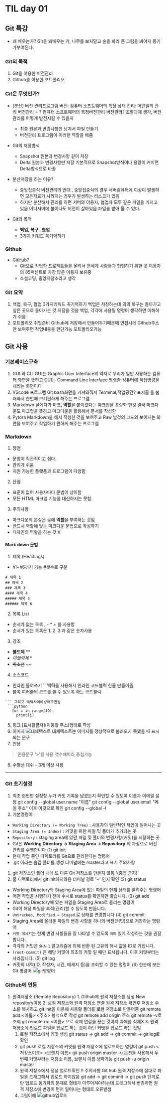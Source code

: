 # TIL day 01
## Git 특강

- 왜 배우는가?
  Git을 왜배우는 가, 나무를 보지말고 숲을 봐라 큰 그림을 봐야지 동기가부여된다.

### Git의 목적
1. Git을 이용한 버전관리
2. Github를 이용한 포트폴리오

### Git은 무엇인가?
- (분산) 버전 관리프로그램
  버전: 컴퓨터 소프트웨어의 특정 상태
  간리: 어떤일의 관리
  버전관리 = ?  컴퓨터 소프트웨어의 특정버전관리
  버전관리? 조별과제 생각, 버전관리를 어떻게 발전시킬 수 있을까
  
  - 최종 원본과 변경사항만 남겨서 파일 만들기  
  - 버전관리 프로그램이 이러한 역할을 해줌
  
- Git의 저장방식
  - Snapshot
    원본과 변경사항 같이 저장
  - Delta
    원본과 변경사항만 저장
    기본적으로 Snapshot방식이나 용량이 커지면 Delta방식으로 바꿈
- 분산저장을 하는 이유?
  - 중앙집중식 버전관리의 반대 , 중앙집중식의 경우 서버컴퓨터에 이상이 발생하면 모든자료가 사라지는 경우가 발생하는 리스크가 있음
  - 하지만 분산해서 관리를 하면 서버와 이용자, 협업자 모두 같은 파일을 가지고 있음 어디서버에 불이나도 버전이 살아있음 파일을 받아 올 수 있다.
- Git의 목적
  - **백업, 복구 , 협업** 
  - 3가지 키워드 꼭기억하기
### Github
- GitHub?
  - Git으로 작업한 프로젝트들을 올려서 전세계 사람들과 협업하기 위한 곳 이용자의 85퍼센트로 가장 많은 이용자 보유중
  - 소셜코딩, 중앙저장소라고 생각

### Git 요약
 1. 백업, 복구, 협업 3가지키워드 꼭기억하기
 백업은 저장하는데 의의 복구는 돌아가고 싶은 곳으로 돌아가는 것 저장을 것을 백업, 각각에 사용될 명령어 생각하면 이해하기 쉬움
 2. 포트폴리오 취업준비
 Github에 저장해서 만들어두기때문에 면접시에 Github주소만 보여주면 작업내용을 판단가능 포트폴리오기능

## Git 사용
### 기본베이스구축
1. GUI 와 CLI
GUI는 Graphic User Interface의 약자로 우리가 일반 사용하는 컴퓨터 화면을 뜻하고
CUI는 Command Line Interface 명령줄 컴퓨터에 직접명령을 내리는 화면이다
2. VScode 프로그램
Git bash화면을 가져와줘서 Terminal,작업공간? 표시줄 을 불러와서 한번에 보기편하게 해주는 프로그램
3. Markdown
글에다가 마크, **역할**을 붙이겠다는 마크업을 경량화 한것 결국 마크다운도 마크업을 뜻하고 마크다운을 활용해서 문서를 작성함
4. Pytora
Markdown을 해서 작성한 것을 보여주고 Raw 날것의 코드와 보여지는 화면을 보여주고 작업하기 편하게 해주는 프로그램
### Markdown 
1. 장점
  - 문법이 직관적이고 쉽다.
  - 관리가 쉬움
  - 지원 가능한 플랫폼과 프로그램이 다양함
2. 단점
  - 표준이 없어 사용자마다 문법이 상이함
  - 모든 HTML 마크업 기능을 대신하지는 못함.
3. 주의사항
  - 마크다운의 본질은 글에 **역할**을 부여하는 것임
  - 반드시 역할에 맞는 마크다운 문법으로 작성하기
  - 디자인의 역할을 하는 것 X
#### Mark down 문법
1. 제목 (Headings)
  - h1~h6까지 가능 #갯수로 구분
  ```
  # 제목 1
  ## 제목 2
  ### 제목 3
  #### 제목 4
  ##### 제목 5
  ###### 제목 6
  ```
2. 목록 List 
 - 순서가 없는 목록 , - * + 를 사용함
 - 순서가 있는 목록은 1. 2. 3.과 같은 숫자사용
3. 강조
 -  **볼드체** **
 - *이탤릭체*  *
 - ~~취소선~~  ~~
4. 소스코드
 - 인라인 들여쓰기 `` 백틱을 사용해서 인라인 코드블럭 한줄 만들어줌
 - 블록 여러줄의 코드를 쓸 수 있도록 하는 코드블럭
 ```사용하고싶은프로그램
 ``` 그리고 백틱사이에넣어주면됨
  ```python
    for i in range(10):
      print(i)
 ```
5. 링크
[표시할글자](이동할 주소)형태로 작성
6. 이미지
 ![대체텍스트](이미지주소)
  대체텍스트는 이미지를 정상적으로 불러오지 못했을 때 표시되는 문구
7. 인용
 > 인용문구
 '>'를 사용 갯수에따라 중첩가능
8. 수평선
    대쉬 -  3개 이상 사용
---
### Git 초기설정
1. 최초 한번만 설정함
 누가 커밋 기록을 남겼는지 확인할 수 있도록 이름과 이메일 설정
    git config --global user.name "이름"
    git config --global user.email "메일 주소"
  이후 이것으로 확인
    git config --global -l 
2. 기본명령어
- `Working Directory (= Working Tree)` : 사용자의 일반적인 작업이 일어나는 곳
- `Staging Area (= Index)` : 커밋을 위한 파일 및 폴더가 추가되는 곳
- `Repository` : staging area에 있던 파일 및 폴더의 변경사항(커밋)을 저장하는 곳
- Git은 **Working Directory → Staging Area → Repository** 의 과정으로 버전 관리를 수행합니다
 (1) git init
 - 현재 작업 중인 디렉토리를 Git으로 관리한다는 명령어
 - .git 이라는 숨김 폴더를 생성 터미널에는 master라고 표기
 주의사항
 1. git 저장소인 폴더 내에 또 다른 Git 저장소를 만들지 않음 '(중첩 금지)'
 2. 홈 디렉토리에서 git init하지않음 터미널 경로 '~' 인지 확인
 (2) git status
  - Working Directory와 Staging Area에 있는 파일의 현재 상태를 알려주는 명령어
  - 어떤 작업을 시행하기 전에 수시로 status를 확인하면 좋습니다.
 (3) git add
  - Working Directory에 있는 파일을 Staging Area로 올리는 명령어
  - Git이 해당 파일을 추적(관리)할 수 있도록 만듭니다.
  - `Untracked, Modified → Staged` 로 상태를 변경합니다
 (4) git commit
  - Staging Area에 올라온 파일의 변경 사항을 하나의 버전(커밋)으로 저장하는 명령어
  - `커밋 메세지`는 현재 변경 사항들을 잘 나타낼 수 있도록 `의미` 있게 작성하는 것을 권장합니다.
  - 각각의 커밋은 `SHA-1` 알고리즘에 의해 반환 된 고유의 해시 값을 ID로 가집니다.
  - `(root-commit)` 은 해당 커밋이 최초의 커밋 일 때만 표시됩니다. 이후 커밋부터는 사라집니다.
 (5) git log
  - 커밋의 내역(ID, 작성자, 시간, 메세지 등)을 조회할 수 있는 명령어
 (6) 한눈에 보는 Git 명령어
  ![git명령어]()

### Github에 연동
  1. 원격저장소 (Remote Repository)
    1. Github에 원격 저장소를 생성 New repository이용
    2. 로컬 저장소와 원격 저장소 연결
     원격 저장소 확인후 저장소 주소를 복사하고 
     git init을 이용해 사용할 폴더를 로컬 저장소로 만들어줌
     git remote add <이름> <주소> 형식으로 작성
     git remote add origin 주소
     git remote -v로 조회
     git remote rm <이름> 으로 삭제 연결을 끊는 것이지 자체를 삭제X
    3. 원격 저장소에 업로드
     파일을 업로드 하는 것이 아닌 커밋을 업로드 하는 것임
      1. 로컬 저장소에서 커밋 생성
      git status  -> git add -> git commit -> git log로 확인
      2. git push
      로컬 저장소의 커밋을 원격 저장소에 업로드하는 명령어
      git push <저장소이름> <브랜치 이름>
      git push origin master
      -u 옵션을 사용해서 두 번째 커밋부터는 저장소 이름, 브랜치 이름 생략가능 git push -u origin master
      3. 원격 저장소에서 정상 업로드확인
      !! 주의사항 
      Git hub 원격 저장소에 절대로 파일을 드래그해서 업로드 하지않음
      git add -> git commit -> git push 단계로만 업로드
      동기화의 문제로 형태가 이루어져야하는데 드래그해서 변경하면 원격 저장소에 변경이 먼저 일어나는 형태로 오류발생
      4. 그림이해
      ![github업로드]()


